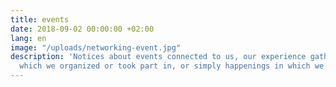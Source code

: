```yaml
---
title: events
date: 2018-09-02 00:00:00 +02:00
lang: en
image: "/uploads/networking-event.jpg"
description: 'Notices about events connected to us, our experience gathered at programs
  which we organized or took part in, or simply happenings in which we are interested. '
---
```


